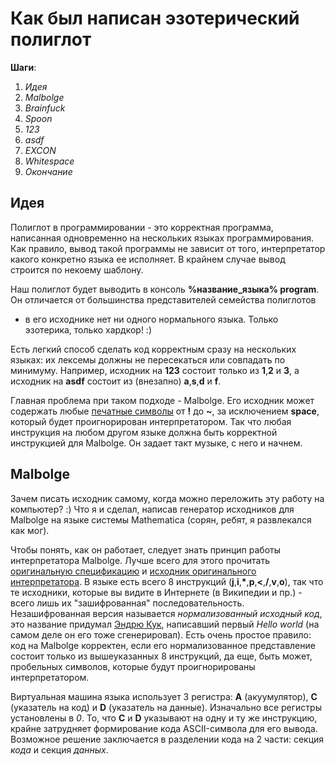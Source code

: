 # Как был написан эзотерический полиглот

**Шаги**:

1. *Идея*
2. *Malbolge*
3. *Brainfuck*
4. *Spoon*
5. *123*
6. *asdf*
7. *EXCON*
8. *Whitespace*
9. *Окончание*

## Идея
Полиглот в программировании - это корректная программа, написанная одновременно на нескольких языках программирования. Как
правило, вывод такой программы не зависит от того, интерпретатор какого конкретно языка ее исполняет. В крайнем случае
вывод строится по некоему шаблону. 

Наш полиглот будет выводить в консоль **%название_языка% program**. Он отличается от большинства представителей семейства полиглотов 
- в его исходнике нет ни одного нормального языка. Только эзотерика, только хардкор! :)

Есть легкий способ сделать код корректным сразу на нескольких языках: их лексемы должны не пересекаться или совпадать по минимуму. 
Например, исходник на **123** состоит только из **1**,**2** и **3**, а исходник на **asdf** состоит из (внезапно) **a**,**s**,**d** и **f**.

Главная проблема при таком подходе - Malbolge. Его исходник может содержать любые [печатные символы](https://en.wikipedia.org/wiki/ASCII#Printable_characters) 
от **!** до **~**, за исключением **space**, который будет проигнорирован интерпретатором. Так что любая инструкция на любом другом
языке должна быть корректной инструкцией для Malbolge. Он задает такт музыке, с него и начнем.

## Malbolge
Зачем писать исходник самому, когда можно переложить эту работу на компьютер? :) Что я и сделал, написав генератор
исходников для Malbolge на языке системы Mathematica (сорян, ребят, я развлекался как мог).

Чтобы понять, как он работает, следует знать принцип работы интерпретатора Malbolge. Лучше всего для этого прочитать
[оригинальную спецификацию](http://www.lscheffer.com/malbolge_spec.html) и [исходник оригинального интерпретатора](http://www.lscheffer.com/malbolge_interp.html). 
В языке есть всего 8 инструкций (**j**,**i**,__\*__,**p**,**<**,**/**,**v**,**o**), так что те исходники, которые вы видите в Интернете (в Википедии и пр.) -
всего лишь их "зашифрованная" последовательность. Незашифрованная версия называется *нормализованный исходный код*, это
название придумал [Эндрю Кук](http://www.acooke.org/malbolge.html), написавший первый *Hello world* (на самом деле он его тоже
сгенерировал). Есть очень простое правило: код на Malbolge корректен, если его нормализованное представление состоит только 
из вышеуказанных 8 инструкций, да еще, быть может, пробельных символов, которые будут проигнорированы интерпретатором.

Виртуальная машина языка использует 3 регистра: **A** (акуумулятор), **C** (указатель на код) и **D** (указатель на данные). 
Изначально все регистры установлены в *0*. То, что **C** и **D** указывают на одну и ту же инструкцию, крайне затрудняет
формирование кода ASCII-символа для его вывода. Возможное решение заключается в разделении кода на 2 части: секция *кода*
и секция *данных*.
